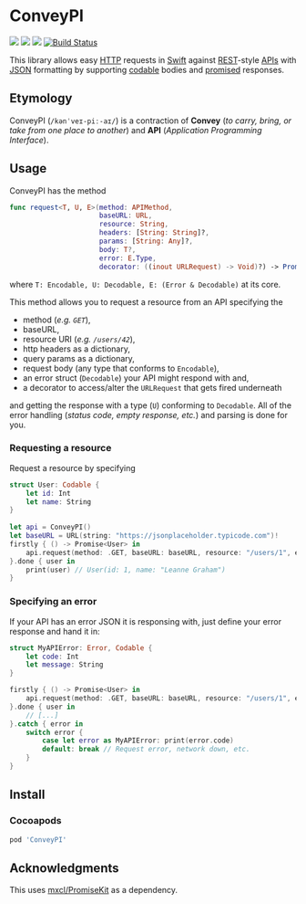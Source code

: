# ConveyPI 
[![](http://img.shields.io/badge/Swift-5.0-blue.svg)]() [![](http://img.shields.io/badge/iOS-10.0%2B-blue.svg)]() [![](https://img.shields.io/github/license/ChaosCoder/ConveyPI.svg)](LICENSE.md) [![Build Status](https://app.bitrise.io/app/9bd0d2e769e903f9/status.svg?token=9IwhtVc_5lq3l5PnCY9LLQ&branch=master)](https://app.bitrise.io/app/9bd0d2e769e903f9)

This library allows easy [HTTP](https://tools.ietf.org/html/rfc7231) requests in [Swift](https://swift.org) against [REST](https://en.wikipedia.org/wiki/Representational_state_transfer)-style [APIs](https://en.wikipedia.org/wiki/Application_programming_interface) with [JSON](https://www.json.org/) formatting by supporting [codable](https://developer.apple.com/documentation/swift/codable) bodies and [promised](https://github.com/mxcl/PromiseKit) responses.

## Etymology
ConveyPI (`/kənˈveɪ-piː-aɪ/`) is a contraction of **Convey** (*to carry, bring, or take from one place to another*) and **API** (*Application Programming Interface*).

## Usage

ConveyPI has the method
```swift
func request<T, U, E>(method: APIMethod,
                      baseURL: URL,
                      resource: String,
                      headers: [String: String]?,
                      params: [String: Any]?,
                      body: T?,
                      error: E.Type,
                      decorator: ((inout URLRequest) -> Void)?) -> Promise<U>
```
where `T: Encodable, U: Decodable, E: (Error & Decodable)` at its core.

This method allows you to request a resource from an API specifying the 
- method (*e.g. `GET`*),
- baseURL,
- resource URI (*e.g. `/users/42`*),
- http headers as a dictionary, 
- query params as a dictionary, 
- request body (any type that conforms to `Encodable`),
- an error struct (`Decodable`) your API might respond with and,
- a decorator to access/alter the `URLRequest` that gets fired underneath

and getting the response with a type (`U`) conforming to `Decodable`. All of the error handling (*status code, empty response, etc.*) and parsing is done for you.

### Requesting a resource

Request a resource by specifying 

```swift
struct User: Codable {
    let id: Int
    let name: String
}
        
let api = ConveyPI()
let baseURL = URL(string: "https://jsonplaceholder.typicode.com")!
firstly { () -> Promise<User> in
    api.request(method: .GET, baseURL: baseURL, resource: "/users/1", error: ConveyPIError.self)
}.done { user in
    print(user) // User(id: 1, name: "Leanne Graham")
}
```

### Specifying an error

If your API has an error JSON it is responsing with, just define your error response and hand it in:

```swift
struct MyAPIError: Error, Codable {
    let code: Int
    let message: String
}

firstly { () -> Promise<User> in
    api.request(method: .GET, baseURL: baseURL, resource: "/users/1", error: MyAPIError.self)
}.done { user in
    // [...]
}.catch { error in
    switch error {
        case let error as MyAPIError: print(error.code)
        default: break // Request error, network down, etc.
    }
}
```

## Install

### Cocoapods

```ruby
pod 'ConveyPI'
```


## Acknowledgments

This uses [mxcl/PromiseKit](https://github.com/mxcl/PromiseKit) as a dependency.